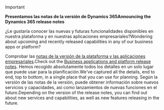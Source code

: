 > [!IMPORTANT]
> <span data-ttu-id="6c391-101">**Presentamos las notas de la versión de Dynamics 365**</span><span class="sxs-lookup"><span data-stu-id="6c391-101">**Announcing the Dynamics 365 release notes**</span></span>
>
> <span data-ttu-id="6c391-102">¿Le gustaría conocer las nuevas y futuras funcionalidades disponibles en nuestra plataforma y en nuestras aplicaciones empresariales?</span><span class="sxs-lookup"><span data-stu-id="6c391-102">Wondering about upcoming and recently released capabilities in any of our business apps or platform?</span></span> 
> 
> <span data-ttu-id="6c391-103">Comprobar las [notas de la versión de la plataforma y las aplicaciones empresariales](https://go.microsoft.com/fwlink/?linkid=2010158).</span><span class="sxs-lookup"><span data-stu-id="6c391-103">Check out the [Business applications and platform release notes](https://go.microsoft.com/fwlink/?linkid=2010158).</span></span> <span data-ttu-id="6c391-104">Hemos recogido absolutamente todos los detalles en un solo lugar que puede usar para la planificación.</span><span class="sxs-lookup"><span data-stu-id="6c391-104">We've captured all the details, end to end, top to bottom, in a single place that you can use for planning.</span></span> <span data-ttu-id="6c391-105">Según la versión de las notas de la versión, puede obtener información sobre nuevos servicios y capacidades, así como lanzamientos de nuevas funciones en el futuro.</span><span class="sxs-lookup"><span data-stu-id="6c391-105">Depending on the version of the release notes, you can find out about new services and capabilities, as well as new features releasing in the future.</span></span>
